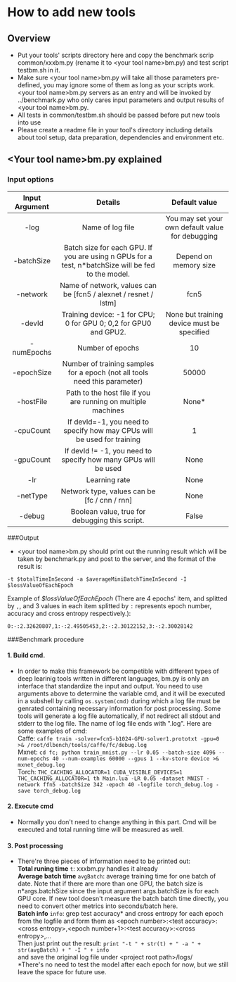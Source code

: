 # How to add new tools #
## Overview
-  Put your tools' scripts directory here and copy the benchmark scrip  common/xxxbm.py (rename it to \<your tool name\>bm.py) and test script testbm.sh in it.
-  Make sure \<your tool name>bm.py will take all those parameters pre-defined, you may ignore some of them as long as your scripts work. \<your tool name>bm.py servers as an entry and will be invoked by ../benchmark.py who only cares input parameters and output results of \<your tool name>bm.py.
-  All tests in common/testbm.sh should be passed before put new tools into use
-  Please create a readme file in your tool's directory including details about tool setup, data preparation, dependencies and environment etc.   

## \<Your tool name>bm.py explained   

### Input options   

| Input Argument |                                               Details                                              |                   Default value                  |
|:--------------:|:--------------------------------------------------------------------------------------------------:|:------------------------------------------------:|
|      -log      | Name of log file                                                                                   | You may set your own default value for debugging |
|   -batchSize   | Batch size for each GPU. If you are using n GPUs for a test, n*batchSize will be fed to the model. | Depend on memory size                            |
|    -network    | Name of network, values can be [fcn5 / alexnet / resnet / lstm]                                    | fcn5                                             |
|     -devId     | Training device: -1 for CPU; 0 for GPU 0; 0,2 for GPU0 and GPU2.                                   | None but training device must be specified              |
|   -numEpochs   | Number of epochs                                                                                   | 10                                               |
|   -epochSize   | Number of training samples for a epoch (not all tools need this parameter)                          | 50000                                            |
|    -hostFile   | Path to the host file if you are running on multiple machines                                      | None*                                            |
|    -cpuCount   | If devId=-1, you need to specify how may CPUs will be used for training                            | 1                                                |
|    -gpuCount   | If devId != -1, you need to specify how many GPUs will be used                                     | None                                             |
|       -lr      | Learning rate                                                                                      | None                                             |
|    -netType    | Network type, values can be [fc / cnn / rnn]                                                       | None                                             |
|     -debug     | Boolean value, true for debugging this script.                                                     | False                                            |
###Output
-  \<your tool name>bm.py should print out the running result which will be taken by benchmark.py and post to the server, and the format of the result is:
```
-t $totalTimeInSecond -a $averageMiniBatchTimeInSecond -I $lossValueOfEachEpoch
```
Example of *$lossValueOfEachEpoch* (There are 4 epochs' item, and splitted by `,`, and 3 values in each item splitted by `:` represents epoch number, accuracy and cross entropy respectively.):
```
0:-:2.32620807,1:-:2.49505453,2:-:2.30122152,3:-:2.30028142
```
###Benchmark procedure    
#### 1. Build cmd.   
- In order to make this framework be competible with different types of deep learinig tools written in different languages, <tool>bm.py is only an interface that standardize the input and output. You need to use arguments above to determine the variable cmd, and it will be executed in a subshell by calling `os.system(cmd)` during which a log file must be genrated containing necessary information for post processing. Some tools will generate a log file automatically, if not redirect all stdout and stderr to the log file. The name of log file ends with ".log". Here are some examples of cmd:   
Caffe: `caffe train -solver=fcn5-b1024-GPU-solver1.prototxt -gpu=0 >& /root/dlbench/tools/caffe/fc/debug.log`   
Mxnet: `cd fc; python train_mnist.py --lr 0.05 --batch-size 4096 --num-epochs 40 --num-examples 60000 --gpus 1 --kv-store device >& mxnet_debug.log`    
Torch: `THC_CACHING_ALLOCATOR=1 CUDA_VISIBLE_DEVICES=1 THC_CACHING_ALLOCATOR=1 th Main.lua -LR 0.05 -dataset MNIST -network ffn5 -batchSize 342 -epoch 40 -logfile torch_debug.log -save torch_debug.log`    

#### 2. Execute cmd    
- Normally you don't need to change anything in this part. Cmd will be executed and total running time will be measured as well.   

#### 3. Post processing    
- There're three pieces of information need to be printed out:   
**Total runing time** `t`: xxxbm.py handles it already   
**Average batch time** `avgBatch`: average training time for one batch of date. Note that if there are more than one GPU, the batch size is n\*args.batchSize since the input argument args.batchSize is for each GPU core. If new tool doesn't measure the batch batch time directly, you need to convert other metrics into seconds/batch here.   
**Batch info** `info`: grep test accuracy\* and cross entropy for each epoch from the logfile and form them as \<epoch number>:\<test accuracy>:\<cross entropy>,\<epoch number+1>:\<test accuracy>:\<cross entropy>,...   
Then just print out the result: `print "-t " + str(t) + " -a " + str(avgBatch) + " -I " + info`   
and save the original log file under \<project root path>/logs/    
*There's no need to test the model after each epoch for now, but we still leave the space for future use.
